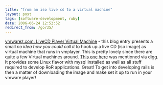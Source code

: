 ```yaml
---
title: "from an iso live cd to a virtual machine"
layout: post
tags: [software-development, ruby]
date: 2006-06-24 12:52:52
redirect_from: /go/35/
---
```


[vmwarez.com: LiveCD Player Virtual Machine](http://www.vmwarez.com/2006/02/livecd-player-virtual-machine.html) - this blog entry presents a small *no idea how you could call it* to hook up a live CD (iso image) as virtual machine that runs in vmplayer. This is pretty lovely since there are quite a few Virtual machines around. [This one here](http://www.brianketelsen.com/pages/download) was mentioned via digg. It provides some Linux flavor with mysql installed as well as all stuff required to develop RoR applications. Great! To get into developing rails is then a matter of downloading the image and make set it up to run in your vmware player!
